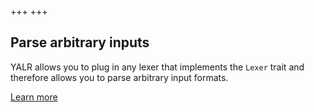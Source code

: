 +++
+++

## Parse arbitrary inputs

YALR allows you to plug in any lexer that implements the `Lexer` trait and therefore allows you to
parse arbitrary input formats.

[Learn more](TODO)
